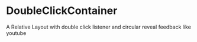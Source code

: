# DoubleClickContainer
A Relative Layout with double click listener and circular reveal feedback like youtube
